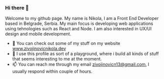 ### Hi there 👋

Welcome to my github page. My name is Nikola, I am a Front End Developer based in Belgrade, Serbia. 
My main focus is developing web applications using tehnologies such as React and Node. I am also 
interested in UX/UI design and mobile development.


- 🔭 You can check out some of my stuff on my website www.zivojinovicnikola.dev
- 🌱 I use this profile as sort of a playground, where i build all kinds of stuff that seems interesting to me at the moment.
- 📫 You can reach me through my email zivojinovicn13@gmail.com, I usually respond within couple of hours.
